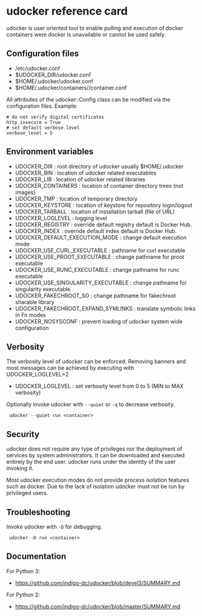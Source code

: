 udocker reference card
======================
udocker is user oriented tool to enable pulling and execution of docker
containers were docker is unavailable or cannot be used safely. 

## Configuration files

* /etc/udocker.conf
* $UDOCKER_DIR/udocker.conf
* $HOME/.udocker/udocker.conf
* $HOME/.udocker/containers/<container-id>/container.conf

All attributes of the udocker::Config class can be modified via the
configuration files. Example:

```
# do not verify digital certificates
http_insecure = True
# set default verbose level
verbose_level = 5
```

## Environment variables

 * UDOCKER_DIR : root directory of udocker usually $HOME/.udocker
 * UDOCKER_BIN : location of udocker related executables
 * UDOCKER_LIB : location of udocker related libraries
 * UDOCKER_CONTAINERS : location of container directory trees (not images)
 * UDOCKER_TMP : location of temporary directory
 * UDOCKER_KEYSTORE : location of keystore for repository login/logout
 * UDOCKER_TARBALL : location of installation tarball (file of URL)
 * UDOCKER_LOGLEVEL : logging level
 * UDOCKER_REGISTRY : override default registry default is Docker Hub.
 * UDOCKER_INDEX : override default index default is Docker Hub.
 * UDOCKER_DEFAULT_EXECUTION_MODE : change default execution mode
 * UDOCKER_USE_CURL_EXECUTABLE : pathname for curl executable
 * UDOCKER_USE_PROOT_EXECUTABLE : change pathname for proot executable
 * UDOCKER_USE_RUNC_EXECUTABLE : change pathname for runc executable
 * UDOCKER_USE_SINGULARITY_EXECUTABLE : change pathname for singularity executable
 * UDOCKER_FAKECHROOT_SO : change pathname for fakechroot sharable library
 * UDOCKER_FAKECHROOT_EXPAND_SYMLINKS : translate symbolic links in Fn modes
 * UDOCKER_NOSYSCONF : prevent loading of udocker system wide configuration

## Verbosity

The verbosity level of udocker can be enforced. Removing banners and most
messages can be achieved by executing with UDOCKER_LOGLEVEL=2

 * UDOCKER_LOGLEVEL : set verbosity level from 0 to 5 (MIN to MAX verbosity)

Optionally invoke udocker with `--quiet` or `-q` to decrease verbosity.

```
 udocker --quiet run <container>
```

## Security

udocker does not require any type of privileges nor the deployment of 
services by system administrators. It can be downloaded and executed 
entirely by the end user. udocker runs under the identity of the user
invoking it.

Most udocker execution modes do not provide process isolation features
such as docker. Due to the lack of isolation udocker must not be run 
by privileged users.

## Troubleshooting

Invoke udocker with `-D` for debugging.

```
 udocker -D run <container>
```

## Documentation

For Python 3:
* https://github.com/indigo-dc/udocker/blob/devel3/SUMMARY.md

For Python 2:
* https://github.com/indigo-dc/udocker/blob/master/SUMMARY.md 

